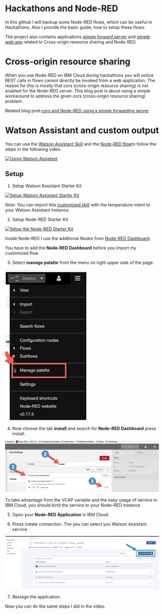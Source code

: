 # Hackathons and Node-RED

In this github I will backup some Node-RED flows, which can be useful in Hackathons.
Also I provide the basic guide, how to setup these flows.

The project also contains applications [simple forward server](simple_forward_server/readme.md) and [simple web app](simple_web_app/readme.md) related to Cross-origin resource sharing and Node-RED.

# Cross-origin resource sharing

When you use Node-RED on IBM Cloud during hackathons you will notice REST calls in flows cannot directly be invoked from a web application. The reason for this is mostly that cors (cross-origin resource sharing) is not enabled for the Node-RED server. This blog post is about using a simple workaround to address the given cors (cross-origin resource sharing) problem.

Related blog post:[cors and Node-RED using a simple forwarding server](https://suedbroecker.net/2019/03/13/cors-and-node-red-using-a-simple-forward-server/)

# Watson Assistant and custom output

You can use the  [Watson Assistant Skill](skill/skill-Customer-Care-Sample-Skill.json) and the [Node-RED flow](node-red-flows/node-flow-starting-point-watson-assistant.json)to follow the steps in the following video.

[![Using Watson Assistant](https://img.youtube.com/vi/SFXUxc4JvFY/0.jpg)](https://www.youtube.com/watch?v=SFXUxc4JvFY "Click play on youtube")

## Setup

1. Setup Watson Assistant Starter Kit

[![Setup Watson Assistant Starter Kit](https://img.youtube.com/vi/vl_vgtxOOuk/0.jpg)](https://www.youtube.com/watch?v=vl_vgtxOOuk "Click play on youtube")

_Note:_ You can import this [customized skill](skill/skill-Customer-Care-Sample-Skill.json) with the temperature intent to your Watson Assistant instance.

2. Setup Node-RED Starter Kit

[![Setup the Node-RED Starter Kit](https://img.youtube.com/vi/Tk0sHowF3I0/0.jpg)](https://www.youtube.com/watch?v=Tk0sHowF3I0 "Click play on youtube")

Inside Node-RED I use the additional _Nodes_ from [Node-RED Dashboard](https://flows.nodered.org/node/node-red-dashboard).

You have to add the **Node-RED Dashboard** before you import my customized flow.

3. Select **manage palatte** from the menu on right upper side of the page.

![Node-RED_Select_Manage-Palette](images/Node-RED_Select_Manage-Palette.jpg)

4. Now choose the tab **install** and search for **Node-RED Dashboard** press install.

![Node-RED_Select_Manage-Palette](images/Node-RED_Install_nodes.jpg)

To take advantage from the VCAP variable and the easy usage of service in IBM Cloud, you should bind the service to your Node-RED instance.

5. Open your **Node-RED Application** in IBM Cloud.


6. Press create connection. The you can select you Watson Assistant service

![Node-RED_Select_Manage-Palette](images/Node-RED_bind-watson-service.jpg)

7. Restage the application.

Now you can do the same steps I did in the video.



